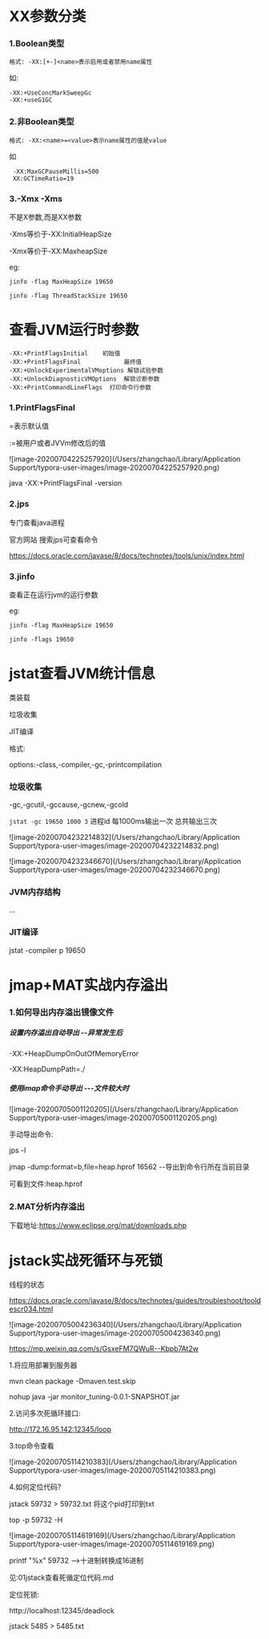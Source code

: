 # XX参数分类

### 1.Boolean类型

```
格式: -XX:[+-]<name>表示启用或者禁用name属性
```

如:

```
-XX:+UseConcMarkSweepGc
-XX:+useG1GC
```

### 2.非Boolean类型

```
格式: -XX:<name>=<value>表示name属性的值是value
```

如

```
 -XX:MaxGCPauseMillis=500
 XX:GCTimeRatio=19
```

### 3.-Xmx -Xms

不是X参数,而是XX参数

-Xms等价于-XX:InitialHeapSize

-Xmx等价于-XX:MaxheapSize

eg:

`jinfo -flag MaxHeapSize 19650`

`jinfo -flag ThreadStackSize 19650`





# 查看JVM运行时参数



```
-XX:+PrintFlagsInitial    初始值
-XX:+PrintFlagsFinal			最终值
-XX:+UnlockExperimentalVMoptions 解锁试验参数
-XX:+UnlockDiagnosticVMOptions	解锁诊断参数
-XX:+PrintCommandLineFlags	打印命令行参数

```



### 1.PrintFlagsFinal

=表示默认值

:=被用户或者JVVm修改后的值

![image-20200704225257920](/Users/zhangchao/Library/Application Support/typora-user-images/image-20200704225257920.png)



java -XX:+PrintFlagsFinal -version



### **2.jps**

专门查看java进程

官方网站  搜索jps可查看命令

https://docs.oracle.com/javase/8/docs/technotes/tools/unix/index.html



### 3.jinfo

查看正在运行jvm的运行参数

eg:

`jinfo -flag MaxHeapSize 19650`

`jinfo -flags 19650`



# jstat查看JVM统计信息

类装载

垃圾收集

JIT编译



格式:

options:-class,-compiler,-gc,-printcompilation



### 垃圾收集

-gc,-gcutil,-gccause,-gcnew,-gcold

`jstat -gc 19650 1000 3`    进程id 每1000ms输出一次  总共输出三次

![image-20200704232214832](/Users/zhangchao/Library/Application Support/typora-user-images/image-20200704232214832.png)

![image-20200704232346670](/Users/zhangchao/Library/Application Support/typora-user-images/image-20200704232346670.png)







### JVM内存结构

...



### JIT编译

jstat -compiler p 19650





# jmap+MAT实战内存溢出



### 1.如何导出内存溢出镜像文件

##### 设置内存溢出自动导出   --异常发生后

-XX:+HeapDumpOnOutOfMemoryError

-XX:HeapDumpPath=./

##### 使用imap命令手动导出   ---文件较大时



![image-20200705001120205](/Users/zhangchao/Library/Application Support/typora-user-images/image-20200705001120205.png)

手动导出命令:

jps -l

jmap -dump:format=b,file=heap.hprof 16562   --导出到命令行所在当前目录

可看到文件:heap.hprof

### 2.MAT分析内存溢出

下载地址:https://www.eclipse.org/mat/downloads.php



# jstack实战死循环与死锁

线程的状态

https://docs.oracle.com/javase/8/docs/technotes/guides/troubleshoot/tooldescr034.html



![image-20200705004236340](/Users/zhangchao/Library/Application Support/typora-user-images/image-20200705004236340.png)

https://mp.weixin.qq.com/s/GsxeFM7QWuR--Kbpb7At2w





1.将应用部署到服务器

mvn clean package -Dmaven.test.skip

nohup java -jar monitor_tuning-0.0.1-SNAPSHOT.jar

2.访问多次死循环接口:

http://172.16.95.142:12345/loop

3.top命令查看

![image-20200705114210383](/Users/zhangchao/Library/Application Support/typora-user-images/image-20200705114210383.png)



4.如何定位代码?

jstack 59732 > 59732.txt    将这个pid打印到txt

 top -p 59732 -H  

![image-20200705114619169](/Users/zhangchao/Library/Application Support/typora-user-images/image-20200705114619169.png)



printf "%x" 59732    -->十进制转换成16进制

见:01jstack查看死循定位代码.md





定位死锁:

http://localhost:12345/deadlock

jstack 5485 > 5485.txt 
